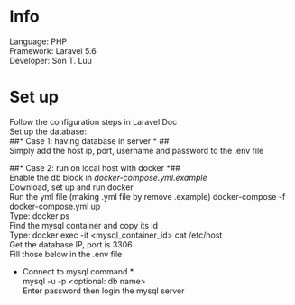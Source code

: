 # Info #
Language: PHP    
Framework: Laravel 5.6    
Developer: Son T. Luu    

# Set up #
Follow the configuration steps in Laravel Doc    
Set up the database:   
##* Case 1: having database in server * ##  
Simply add the host ip, port, username and password to the .env file      

##* Case 2: run on local host with docker *##   
Enable the db block in *docker-compose.yml.example*  
Download, set up and run docker    
Run the yml file (making .yml file by remove .example) docker-compose -f docker-compose.yml up    
Type: docker ps     
Find the mysql container and copy its id     
Type: docker exec -it <mysql_container_id> cat /etc/host     
Get the database IP, port is 3306    
Fill those below in the .env file      

* Connect to mysql command *     
mysql -u <username> -p <optional: db name>         
Enter password then login the mysql server     

